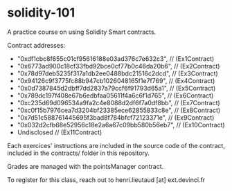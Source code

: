 # solidity-101
A practice course on using Solidity Smart contracts.

Contract addresses:
* "0xdf1cbc8f655c01cf95616188e03ad376c7e632c3",  // (Ex1Contract)
* "0x6773ad900c18cf33fbd92bce0cf77b0c46da20b6",  // (Ex2Contract)
* "0x78d97deb5235f317a1db2ee0488bdc21516c2dcd",  // (Ex3Contract)
* "0x94126c9f3775fc88b947cb1026048165f1e7f769",  // (Ex4Contract)
* "0x0d7387845d2dbff7dd2837a79ccf6f91793d65a1",  // (Ex5Contract)
* "0x789dc197f408e67b6edbfaa05611f4a6c6f1d765",  // (Ex6Contract)
* "0xc235d69d096534a9fa2c4e8088d2df6f7a0df8bb",  // (Ex7Contract)
* "0xc0f15b7976cea7d3204bf23385ece62855833c8e",  // (Ex8Contract)
* "0x7d51c588761445695f3bad8f784bfcf72123371e",  // (Ex9Contract)
* "0x032d2cfb68e52956c18e2a6a67c09bb580b56eb7",  // (Ex10Contract)
* Undisclosed // (Ex11Contract)

Each exercices' instructions are included in the source code of the contract, included in the contracts/ folder in this repository.

Grades are managed with the pointsManager contract.

To register for this class, reach out to henri.lieutaud [at] ext.devinci.fr 